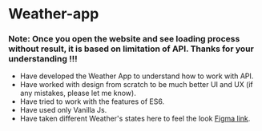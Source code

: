 # Weather-app 

### Note: Once you open the website and see loading process without result, it is based on limitation of API. Thanks for your understanding !!!

+ Have developed the Weather App to understand how to work with API.
+ Have worked with design from scratch to be much better UI and UX (if any mistakes, please let me know).
+ Have tried to work with the features of ES6.
+ Have used only Vanilla Js.
+ Have taken different Weather's states here to feel the look [Figma link](https://www.figma.com/file/XQOAnRHbQLnYnuFVFOzFWe/weather-app).
